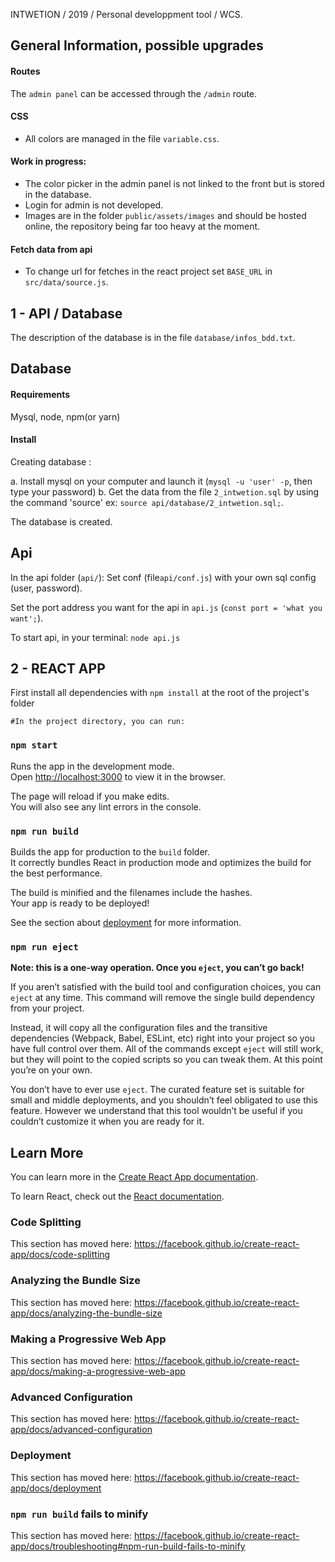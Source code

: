 INTWETION / 2019 / Personal developpment tool / WCS.

## General Information, possible upgrades

#### Routes
The `admin panel` can be accessed through the  `/admin` route.

#### CSS
*   All colors are managed in the file `variable.css`.

#### Work in progress:
* The color picker in the admin panel is not linked to the front but is stored in the database.  
* Login for admin is not developed.
* Images are in the folder `public/assets/images` and should be hosted online, the repository being far too heavy at the moment.

#### Fetch data from api
* To change url for fetches in the react project set `BASE_URL` in `src/data/source.js`.

## 1 - API / Database

  The description of the database is in the file `database/infos_bdd.txt`.

  ## Database
  #### Requirements
  Mysql, node, npm(or yarn)
  #### Install
  Creating database :

  a. Install mysql on your computer and launch it (`mysql -u 'user' -p`, then type your password) 
  b. Get the data from the file `2_intwetion.sql` by using the command 'source' ex: `source api/database/2_intwetion.sql;`.
  
  The database is created.

  ## Api
  In the api folder (`api/`):
  Set conf (file`api/conf.js`) with your own sql config (user, password).

  Set the port address you want for the api in `api.js` (`const port = 'what you want';`).

  To start api, in your terminal: `node api.js`


## 2 - REACT APP
   
First install all dependencies with `npm install` at the root of the project's folder

    #In the project directory, you can run:

  ### `npm start`

  Runs the app in the development mode.<br>
  Open [http://localhost:3000](http://localhost:3000) to view it in the browser.

  The page will reload if you make edits.<br>
  You will also see any lint errors in the console.


  ### `npm run build`

  Builds the app for production to the `build` folder.<br>
  It correctly bundles React in production mode and optimizes the build for the best performance.

  The build is minified and the filenames include the hashes.<br>
  Your app is ready to be deployed!

  See the section about [deployment](https://facebook.github.io/create-react-app/docs/deployment) for more information.

  ### `npm run eject`

  **Note: this is a one-way operation. Once you `eject`, you can’t go back!**

  If you aren’t satisfied with the build tool and configuration choices, you can `eject` at any time. This command will remove the single build dependency from your project.

  Instead, it will copy all the configuration files and the transitive dependencies (Webpack, Babel, ESLint, etc) right into your project so you have full control over them. All of the commands except `eject` will still work, but they will point to the copied scripts so you can tweak them. At this point you’re on your own.

  You don’t have to ever use `eject`. The curated feature set is suitable for small and middle deployments, and you shouldn’t feel obligated to use this feature. However we understand that this tool wouldn’t be useful if you couldn’t customize it when you are ready for it.

  ## Learn More

  You can learn more in the [Create React App documentation](https://facebook.github.io/create-react-app/docs/getting-started).

  To learn React, check out the [React documentation](https://reactjs.org/).

  ### Code Splitting

  This section has moved here: https://facebook.github.io/create-react-app/docs/code-splitting

  ### Analyzing the Bundle Size

  This section has moved here: https://facebook.github.io/create-react-app/docs/analyzing-the-bundle-size

  ### Making a Progressive Web App

  This section has moved here: https://facebook.github.io/create-react-app/docs/making-a-progressive-web-app

  ### Advanced Configuration

  This section has moved here: https://facebook.github.io/create-react-app/docs/advanced-configuration

  ### Deployment

  This section has moved here: https://facebook.github.io/create-react-app/docs/deployment

  ### `npm run build` fails to minify

  This section has moved here: https://facebook.github.io/create-react-app/docs/troubleshooting#npm-run-build-fails-to-minify








 
